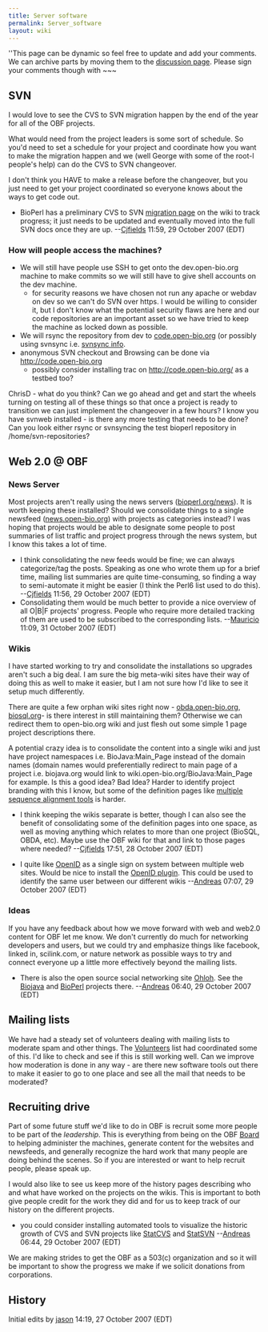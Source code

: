 ```yaml
---
title: Server software
permalink: Server_software
layout: wiki
---
```


''This page can be dynamic so feel free to update and add your comments.
We can archive parts by moving them to the [discussion
page](Talk:Server_software "wikilink"). Please sign your comments though
with \~\~~

## SVN

I would love to see the CVS to SVN migration happen by the end of the
year for all of the OBF projects.

What would need from the project leaders is some sort of schedule. So
you'd need to set a schedule for your project and coordinate how you
want to make the migration happen and we (well George with some of the
root-l people's help) can do the CVS to SVN changeover.

I don't think you HAVE to make a release before the changeover, but you
just need to get your project coordinated so everyone knows about the
ways to get code out.

- BioPerl has a preliminary CVS to SVN [migration
  page](http://www.bioperl.org/wiki/CVS_to_SVN_Migration) on the wiki to
  track progress; it just needs to be updated and eventually moved into
  the full SVN docs once they are up.
  --[Cjfields](User%3ACjfields "wikilink") 11:59, 29 October 2007 (EDT)

### How will people access the machines?

- We will still have people use SSH to get onto the dev.open-bio.org
  machine to make commits so we will still have to give shell accounts
  on the dev machine.
  - for security reasons we have chosen not run any apache or webdav on
    dev so we can't do SVN over https. I would be willing to consider
    it, but I don't know what the potential security flaws are here and
    our code repositories are an important asset so we have tried to
    keep the machine as locked down as possible.
- We will rsync the repository from dev to
  [code.open-bio.org](http://code.open-bio.org) (or possibly using
  svnsync i.e. [svnsync
  info](http://journal.paul.querna.org/articles/2006/09/14/using-svnsync/).
- anonymous SVN checkout and Browsing can be done via
  <http://code.open-bio.org>
  - possibly consider installing trac on <http://code.open-bio.org/> as
    a testbed too?

ChrisD - what do you think? Can we go ahead and get and start the wheels
turning on testing all of these things so that once a project is ready
to transition we can just implement the changeover in a few hours? I
know you have svnweb installed - is there any more testing that needs to
be done? Can you look either rsync or svnsyncing the test bioperl
repository in /home/svn-repositories?

## Web 2.0 @ OBF

### News Server

Most projects aren't really using the news servers
([bioperl.org/news](http://bioperl.org/news)). It is worth keeping these
installed? Should we consolidate things to a single newsfeed
([news.open-bio.org](http://news.open-bio.org/)) with projects as
categories instead? I was hoping that projects would be able to
designate some people to post summaries of list traffic and project
progress through the news system, but I know this takes a lot of time.

- I think consolidating the new feeds would be fine; we can always
  categorize/tag the posts. Speaking as one who wrote them up for a
  brief time, mailing list summaries are quite time-consuming, so
  finding a way to semi-automate it might be easier (I think the Perl6
  list used to do this). --[Cjfields](User%3ACjfields "wikilink") 11:56,
  29 October 2007 (EDT)
- Consolidating them would be much better to provide a nice overview of
  all O\|B\|F projects' progress. People who require more detailed
  tracking of them are used to be subscribed to the corresponding lists.
  --[Mauricio](User%3AMauricio "wikilink") 11:09, 31 October 2007 (EDT)

### Wikis

I have started working to try and consolidate the installations so
upgrades aren't such a big deal. I am sure the big meta-wiki sites have
their way of doing this as well to make it easier, but I am not sure how
I'd like to see it setup much differently.

There are quite a few orphan wiki sites right now -
[obda.open-bio.org](http://obda.open-bio.org),
[biosql.org](http://biosql.org)- is there interest in still maintaining
them? Otherwise we can redirect them to open-bio.org wiki and just flesh
out some simple 1 page project descriptions there.

A potential crazy idea is to consolidate the content into a single wiki
and just have project namespaces i.e. BioJava:Main_Page instead of the
domain names (domain names would preferentially redirect to main page of
a project i.e. biojava.org would link to
wiki.open-bio.org/BioJava:Main_Page for example. Is this a good idea?
Bad Idea? Harder to identify project branding with this I know, but some
of the definition pages like [multiple sequence alignment
tools](bp:MSA "wikilink") is harder.

- I think keeping the wikis separate is better, though I can also see
  the benefit of consolidating some of the definition pages into one
  space, as well as moving anything which relates to more than one
  project (BioSQL, OBDA, etc). Maybe use the OBF wiki for that and link
  to those pages where needed? --[Cjfields](User%3ACjfields "wikilink")
  17:51, 28 October 2007 (EDT)

<!-- -->

- I quite like [OpenID](http://openid.net) as a single sign on system
  between multiple web sites. Would be nice to install the [OpenID
  plugin](http://www.mediawiki.org/wiki/Extension:OpenID). This could be
  used to identify the same user between our different wikis
  --[Andreas](User%3AAndreas "wikilink") 07:07, 29 October 2007 (EDT)

### Ideas

If you have any feedback about how we move forward with web and web2.0
content for OBF let me know. We don't currently do much for networking
developers and users, but we could try and emphasize things like
facebook, linked in, scilink.com, or nature network as possible ways to
try and connect everyone up a little more effectively beyond the mailing
lists.

- There is also the open source social networking site
  [Ohloh](http://www.ohloh.net/). See the
  [Biojava](http://www.ohloh.net/projects/6798?p=BioJava) and
  [BioPerl](http://www.ohloh.net/projects/6685?p=BioPerl) projects
  there. --[Andreas](User%3AAndreas "wikilink") 06:40, 29 October 2007
  (EDT)

## Mailing lists

We have had a steady set of volunteers dealing with mailing lists to
moderate spam and other things. The [Volunteers](Volunteers "wikilink")
list had coordinated some of this. I'd like to check and see if this is
still working well. Can we improve how moderation is done in any way -
are there new software tools out there to make it easier to go to one
place and see all the mail that needs to be moderated?

## Recruiting drive

Part of some future stuff we'd like to do in OBF is recruit some more
people to be part of the *leadership*. This is everything from being on
the OBF [Board](Board "wikilink") to helping administer the machines,
generate content for the websites and newsfeeds, and generally recognize
the hard work that many people are doing behind the scenes. So if you
are interested or want to help recruit people, please speak up.

I would also like to see us keep more of the history pages describing
who and what have worked on the projects on the wikis. This is important
to both give people credit for the work they did and for us to keep
track of our history on the different projects.

- you could consider installing automated tools to visualize the
  historic growth of CVS and SVN projects like
  [StatCVS](http://statcvs.sourceforge.net/) and
  [StatSVN](http://statsvn.org/) --[Andreas](User%3AAndreas "wikilink")
  06:44, 29 October 2007 (EDT)

We are making strides to get the OBF as a 503(c) organization and so it
will be important to show the progress we make if we solicit donations
from corporations.

## History

Initial edits by [jason](User%3AJason "wikilink") 14:19, 27 October 2007
(EDT)
